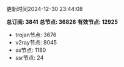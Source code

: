 更新时间2024-12-30 23:44:08

**总订阅: 3841**
**总节点: 36826**
**有效节点: 12925**
- trojan节点: 3676
- v2ray节点: 8045
- ss节点: 1180
- ssr节点: 24
